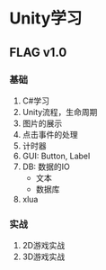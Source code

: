 # Unity学习
## FLAG v1.0
### 基础
1. C#学习
2. Unity流程，生命周期
3. 图片的展示
4. 点击事件的处理
5. 计时器
6. GUI: Button, Label
7. DB: 数据的IO
   - 文本
   - 数据库
8. xlua
### 实战
1. 2D游戏实战
2. 3D游戏实战
